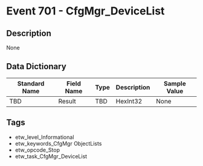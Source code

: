 # Event 701 - CfgMgr_DeviceList

## Description
None

## Data Dictionary
|Standard Name|Field Name|Type|Description|Sample Value|
|---|---|---|---|---|
|TBD|Result|TBD|HexInt32|None|None|

## Tags
* etw_level_Informational
* etw_keywords_CfgMgr ObjectLists
* etw_opcode_Stop
* etw_task_CfgMgr_DeviceList